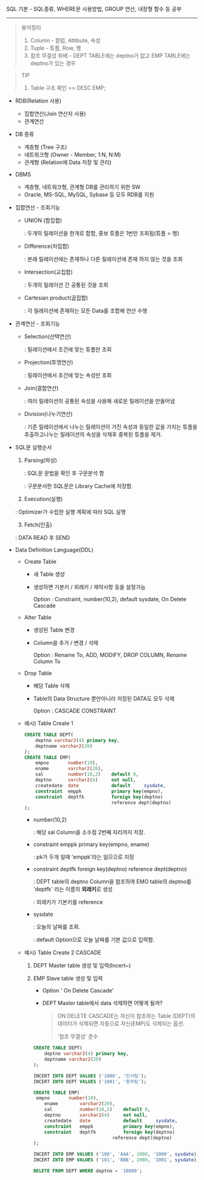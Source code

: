 SQL 기본 - SQL종류,  WHERE문 사용방법, GROUP 연산, 내장형 함수 등 공부

---

> 용어정리
>
> 1. Column - 칼럼, Attibute, 속성
> 2. Tuple - 튜플, Row, 행
> 3. 참조 무결성 위배 - DEPT TABLE에는 deptno가 없고 EMP TABLE에는 deptno가 있는 경우

> TIP
>
> 1. Table 구조 확인 => DESC EMP;

+ RDB(Relation 사용)

  + 집합연산(Join 연산자 사용)
  + 관계연산

+ DB 종류

  + 계층형 (Tree 구조)
  + 네트워크형 (Owner - Member, 1:N, N:M)
  + 관계형 (Relation에 Data 저장 및 관리)

+ DBMS

  + 계층형, 네트워크형, 관계형 DB를 관리하기 위한 SW
  + Oracle, MS-SQL, MySQL, Sybase 등 모두 RDB를 지원

+ 집합연산 - 조회기능

  + UNION (합집합)

    : 두개의 릴레이션을 한개로 합함, 중보 튜플은 1번만 조회됨(튜플 = 행)

  + Difference(차집합)

    : 본래 릴레이션에는 존재하나 다른 릴레이션에 존재 하지 않는 것을 조회

  + Intersection(교집합)

    : 두개의 릴레이션 간 공통된 것을 조회

  + Cartesian product(곱집합)

    : 각 릴레이션에 존재하는 모든 Data를 조합해 연산 수행

+ 관계연산 - 조회기능

  + Selection(선택연산)

    : 릴레이션에서 조건에 맞는 튜플만 조회

  + Projection(투명연산)

    : 릴레이션에서 조건에 맞는 속성만 조회

  + Join(결합연산)

    : 여러 릴레이션의 공통된 속성을 사용해 새로운 릴레이션을 만들어냄

  + Division(나누기연산)

    : 기준 릴레이션에서 나누는 릴레이션이 가진 속성과 동일한 값을 가지는 튜플을 추출하고나누는 릴레이션의 속성을 삭제후 중복된 튜플을 제거.
  
+ SQL문 실행순서

  1. Parsing(파싱)

     : SQL문 문법을 확인 후 구문분석 함

     : 구문분서한 SQL문은 Library Cache에 저장함.

  2.  Execution(실행)

     : Optimizer가 수립한 실행 계획에 따라 SQL 실행

  3.  Fetch(인출)

     : DATA READ 후 SEND

+ Data Definition Language(DDL)

  + Create Table

    + 새 Table 생성

    + 생성하면 기본키 / 외래키 / 제약사항 등을 설정가능

      Option : Constraint, number(10,2), default sysdate, On Delete Cascade

  + Alter Table

    + 생성된 Table 변경

    + Column을 추가 / 변경 / 삭제

      Option : Rename To, ADD, MODIFY, DROP COLUMN, Rename Column To

  + Drop Table

    + 해당 Table 삭제

    + Table의 Data Structure 뿐만아니라 저장된 DATA도 모두 삭제

      Option : CASCADE CONSTRAINT
    
  + 예시) Table Create 1

    ```sql
    CREATE TABLE DEPT(
        deptno varchar2(4) primary key,
        deptname varchar2(20)
    );
    CREATE TABLE EMP(
    	empno		number(10),
        ename		varchar2(20),
        sal			number(10,2)	default	0,
        deptno		varchar2(4)		not null,
        createdate	date			default		sysdate,
        constraint	emppk			primary key(empno),
        constraint	deptfk			foreign key(deptno)
        							reference dept(deptno)
    );
    ```

    + number(10,2)

      : 해당 sal Column을 소수점 2번째 자리까지 저장.

    + constraint emppk primary key(empno, ename)

      : pk가 두개 일때  'emppk'라는 일므으로 지정

    + constraint deptfk foreign key(deptno) reference dept(deptno)

      : DEPT table의 deptno Column을 참조하여 EMO table의 deptno를 'deptfk' 라는 이름의 **외래키**로 생성

      : 외래키가 기본키를 reference

    + sysdate

      : 오늘의 날짜를 조회. 

      : default Option으로 오늘 날짜를 기본 값으로 입력함.
    
  + 예시) Table Create 2 CASCADE

    1. DEPT Master table 생성 및 입력(Incert~)

    2. EMP Slave table 생성 및 입력

       + Option ' On Delete Cascade'

       + DEPT Master table에서 data 삭제하면 어떻게 될까?

         > ON DELETE CASCADE는 자신이 참조하는 Table (DEPT)의 데이터가 삭제되면 자동으로 자신(EMP)도 삭제되는 옵션.
         >
         > '참조 무결성' 준수

       ```sql
       CREATE TABLE DEPT(
           deptno varchar2(4) primary key,
           deptname varchar2(20)
       );
       
       INCERT INTO DEPT VALUES ('1000', '인사팀');
       INCERT INTO DEPT VALUES ('1001', '총무팀');
       
       CREATE TABLE EMP(
       	empno		number(10),
           ename		varchar2(20),
           sal			number(10,2)	default	0,
           deptno		varchar2(4)		not null,
           createdate	date			default		sysdate,
           constraint	emppk			primary key(empno),
           constraint	deptfk			foreign key(deptno)
           							reference dept(deptno)
       );
       
       INCERT INTO EMP VALUES ('100', 'AAA', 1000, '1000', sysdate);
       INCERT INTO EMP VALUES ('101', 'BBB', 2000, '1001', sysdate);
       
       DELETE FROM DEPT WHERE deptno = '10000';
       ```

       